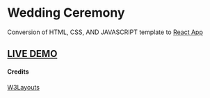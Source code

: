 # Wedding Ceremony

Conversion of HTML, CSS, AND JAVASCRIPT template to [React App](https://github.com/facebook/create-react-app)

## <a href="https://ourwedding2020.netlify.app" target="_blank">LIVE DEMO</a>


#### Credits 
[W3Layouts](https://w3layouts.com) 
